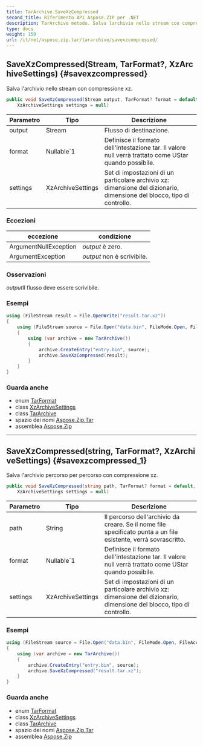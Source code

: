 ```yaml
---
title: TarArchive.SaveXzCompressed
second_title: Riferimento API Aspose.ZIP per .NET
description: TarArchive metodo. Salva larchivio nello stream con compressione xz.
type: docs
weight: 150
url: /it/net/aspose.zip.tar/tararchive/savexzcompressed/
---
```

## SaveXzCompressed(Stream, TarFormat?, XzArchiveSettings) {#savexzcompressed}

Salva l'archivio nello stream con compressione xz.

```csharp
public void SaveXzCompressed(Stream output, TarFormat? format = default, 
    XzArchiveSettings settings = null)
```

| Parametro | Tipo | Descrizione |
| --- | --- | --- |
| output | Stream | Flusso di destinazione. |
| format | Nullable`1 | Definisce il formato dell'intestazione tar. Il valore null verrà trattato come UStar quando possibile. |
| settings | XzArchiveSettings | Set di impostazioni di un particolare archivio xz: dimensione del dizionario, dimensione del blocco, tipo di controllo. |

### Eccezioni

| eccezione | condizione |
| --- | --- |
| ArgumentNullException | *output* è zero. |
| ArgumentException | *output* non è scrivibile. |

### Osservazioni

*output*Il flusso deve essere scrivibile.

### Esempi

```csharp
using (FileStream result = File.OpenWrite("result.tar.xz"))
{
    using (FileStream source = File.Open("data.bin", FileMode.Open, FileAccess.Read))
    {
        using (var archive = new TarArchive())
        {
            archive.CreateEntry("entry.bin", source);
            archive.SaveXzCompressed(result);
        }
    }
}
```

### Guarda anche

* enum [TarFormat](../../tarformat/)
* class [XzArchiveSettings](../../../aspose.zip.xz.settings/xzarchivesettings/)
* class [TarArchive](../)
* spazio dei nomi [Aspose.Zip.Tar](../../tararchive/)
* assemblea [Aspose.Zip](../../../)

---

## SaveXzCompressed(string, TarFormat?, XzArchiveSettings) {#savexzcompressed_1}

Salva l'archivio percorso per percorso con compressione xz.

```csharp
public void SaveXzCompressed(string path, TarFormat? format = default, 
    XzArchiveSettings settings = null)
```

| Parametro | Tipo | Descrizione |
| --- | --- | --- |
| path | String | Il percorso dell'archivio da creare. Se il nome file specificato punta a un file esistente, verrà sovrascritto. |
| format | Nullable`1 | Definisce il formato dell'intestazione tar. Il valore null verrà trattato come UStar quando possibile. |
| settings | XzArchiveSettings | Set di impostazioni di un particolare archivio xz: dimensione del dizionario, dimensione del blocco, tipo di controllo. |

### Esempi

```csharp
using (FileStream source = File.Open("data.bin", FileMode.Open, FileAccess.Read))
{
    using (var archive = new TarArchive())
    {
        archive.CreateEntry("entry.bin", source);
        archive.SaveXzCompressed("result.tar.xz");
    }
}
```

### Guarda anche

* enum [TarFormat](../../tarformat/)
* class [XzArchiveSettings](../../../aspose.zip.xz.settings/xzarchivesettings/)
* class [TarArchive](../)
* spazio dei nomi [Aspose.Zip.Tar](../../tararchive/)
* assemblea [Aspose.Zip](../../../)


